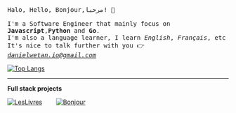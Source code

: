 <samp>Halo, Hello, Bonjour,مرحبا! :wave:
<br><br>
I'm a Software Engineer that mainly focus on **Javascript**,**Python** and **Go**.
<br>
I'm also a language learner, I learn <em>English</em>, <em>Français</em>, etc
<br>
  It's nice to talk further with you :point_right: <em>danielwetan.io@gmail.com</em>
</samp>

[![Top Langs](https://github-readme-stats.vercel.app/api/top-langs/?username=danielwetan&layout=compact&hide=html,css)](https://github.com/anuraghazra/github-readme-stats)

---

**Full stack projects**

[![LesLivres](https://github-readme-stats.vercel.app/api/pin/?username=danielwetan&repo=leslivres)](https://github.com/danielwetan/leslivres)
&nbsp;&nbsp;&nbsp;&nbsp;&nbsp;&nbsp;
[![Bonjour](https://github-readme-stats.vercel.app/api/pin/?username=danielwetan&repo=bonjour-mobile)](https://github.com/danielwetan/bonjour-mobile)
